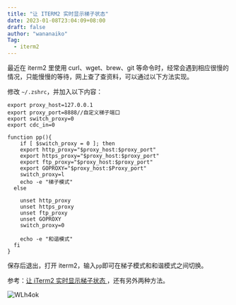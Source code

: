 ```yaml
---
title: "让 ITERM2 实时显示梯子状态"
date: 2023-01-08T23:04:09+08:00
draft: false
author: "wananaiko"
Tag: 
  - iterm2
---
```


最近在 iterm2 里使用 curl、wget、brew、git 等命令时，经常会遇到相应很慢的情况，只能慢慢的等待，网上查了查资料，可以通过以下方法实现。

修改 `~/.zshrc`，并加入以下内容：

```hljs
export proxy_host=127.0.0.1
export proxy_port=8888//自定义梯子端口
export switch_proxy=0
export cdc_in=0
 
function pp(){
	if [ $switch_proxy = 0 ]; then
    export http_proxy="$proxy_host:$proxy_port"
    export https_proxy="$proxy_host:$proxy_port"
    export ftp_proxy="$proxy_host:$proxy_port"
    export GOPROXY="$proxy_host:$Proxy_port"
    switch_proxy=l
    echo -e "梯子模式"
  else
 
    unset http_proxy
    unset https_proxy
    unset ftp_proxy
    unset GOPROXY
    switch_proxy=0
 
    echo -e "和谐模式"
  fi
}
```

保存后退出，打开 iterm2，输入`pp`即可在梯子模式和和谐模式之间切换。

参考：[让 iTerm2 实时显示梯子状态 ](https://tin6.com/post/how-iterm2-show-current-proxy-status/)，还有另外两种方法。

![WLh4ok](https://images.wananaiko.com/2023/01/WLh4ok.png)
